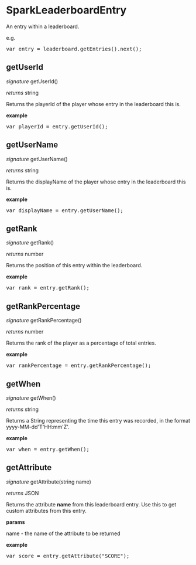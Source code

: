 # SparkLeaderboardEntry

An entry within a leaderboard.

e.g.

<pre rel="highlighter" code-brush="js" contenteditable="false">var entry = leaderboard.getEntries().next();</pre>


## getUserId
_signature_ getUserId()</p>
_returns_ string</p>

Returns the playerId of the player whose entry in the leaderboard this is.

<b>example</b>

<pre rel="highlighter" code-brush="js" contenteditable="false">var playerId = entry.getUserId();</pre>

## getUserName
_signature_ getUserName()</p>
_returns_ string</p>

Returns the displayName of the player whose entry in the leaderboard this is.

<b>example</b>

<pre rel="highlighter" code-brush="js" contenteditable="false">var displayName = entry.getUserName();</pre>

## getRank
_signature_ getRank()</p>
_returns_ number</p>

Returns the position of this entry within the leaderboard.

<b>example</b>

<pre rel="highlighter" code-brush="js" contenteditable="false">var rank = entry.getRank();</pre>

## getRankPercentage
_signature_ getRankPercentage()</p>
_returns_ number</p>

Returns the rank of the player as a percentage of total entries.

<b>example</b>

<pre rel="highlighter" code-brush="js" contenteditable="false">var rankPercentage = entry.getRankPercentage();</pre>

## getWhen
_signature_ getWhen()</p>
_returns_ string</p>

Returns a String representing the time this entry was recorded, in the format yyyy-MM-dd'T'HH:mm'Z'.

<b>example</b>

<pre rel="highlighter" code-brush="js" contenteditable="false">var when = entry.getWhen();</pre>

## getAttribute
_signature_ getAttribute(string name)</p>
_returns_ JSON</p>

Returns the attribute <b>name</b> from this leaderboard entry.  Use this to get custom attributes from this entry.

<b>params</b>

name - the name of the attribute to be returned

<b>example</b>

<pre rel="highlighter" code-brush="js" contenteditable="false">var score = entry.getAttribute("SCORE");</pre>

